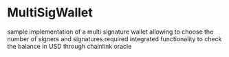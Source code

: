 # MultiSigWallet

sample implementation of a multi signature wallet allowing to choose the number of signers and signatures required
integrated functionality to check the balance in USD through chainlink oracle


